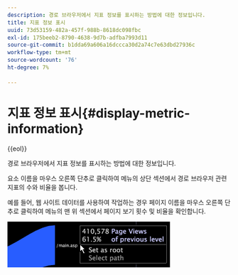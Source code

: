 ```yaml
---
description: 경로 브라우저에서 지표 정보를 표시하는 방법에 대한 정보입니다.
title: 지표 정보 표시
uuid: 73d53159-482a-457f-988b-8618dc098fbc
exl-id: 175beeb2-8790-4638-9d7b-adfba7993d11
source-git-commit: b1dda69a606a16dccca30d2a74c7e63dbd27936c
workflow-type: tm+mt
source-wordcount: '76'
ht-degree: 7%

---
```


# 지표 정보 표시{#display-metric-information}

{{eol}}

경로 브라우저에서 지표 정보를 표시하는 방법에 대한 정보입니다.

요소 이름을 마우스 오른쪽 단추로 클릭하여 메뉴의 상단 섹션에서 경로 브라우저 관련 지표의 수와 비율을 봅니다.

예를 들어, 웹 사이트 데이터를 사용하여 작업하는 경우 페이지 이름을 마우스 오른쪽 단추로 클릭하여 메뉴의 맨 위 섹션에서 페이지 보기 횟수 및 비율을 확인합니다.

![](assets/vis_PathBrowser_info.png)
